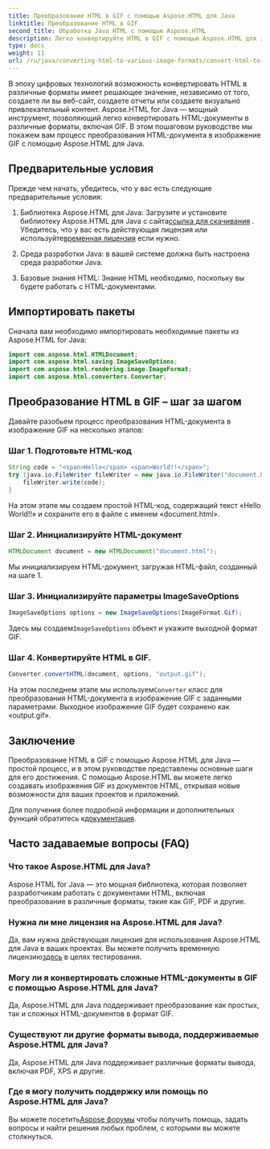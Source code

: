 ```yaml
---
title: Преобразование HTML в GIF с помощью Aspose.HTML для Java
linktitle: Преобразование HTML в GIF
second_title: Обработка Java HTML с помощью Aspose.HTML
description: Легко конвертируйте HTML в GIF с помощью Aspose.HTML для Java. Создавайте потрясающие изображения из HTML-документов. Начать сейчас!
type: docs
weight: 11
url: /ru/java/converting-html-to-various-image-formats/convert-html-to-gif/
---
```


В эпоху цифровых технологий возможность конвертировать HTML в различные форматы имеет решающее значение, независимо от того, создаете ли вы веб-сайт, создаете отчеты или создаете визуально привлекательный контент. Aspose.HTML for Java — мощный инструмент, позволяющий легко конвертировать HTML-документы в различные форматы, включая GIF. В этом пошаговом руководстве мы покажем вам процесс преобразования HTML-документа в изображение GIF с помощью Aspose.HTML для Java.

## Предварительные условия

Прежде чем начать, убедитесь, что у вас есть следующие предварительные условия:

1. Библиотека Aspose.HTML для Java: Загрузите и установите библиотеку Aspose.HTML для Java с сайта[ссылка для скачивания](https://releases.aspose.com/html/java/) . Убедитесь, что у вас есть действующая лицензия или используйте[временная лицензия](https://purchase.aspose.com/temporary-license/) если нужно.

2. Среда разработки Java: в вашей системе должна быть настроена среда разработки Java.

3. Базовые знания HTML: Знание HTML необходимо, поскольку вы будете работать с HTML-документами.

## Импортировать пакеты

Сначала вам необходимо импортировать необходимые пакеты из Aspose.HTML for Java:

```java
import com.aspose.html.HTMLDocument;
import com.aspose.html.saving.ImageSaveOptions;
import com.aspose.html.rendering.image.ImageFormat;
import com.aspose.html.converters.Converter;
```

## Преобразование HTML в GIF – шаг за шагом

Давайте разобьем процесс преобразования HTML-документа в изображение GIF на несколько этапов:

### Шаг 1. Подготовьте HTML-код

```java
String code = "<span>Hello</span> <span>World!!</span>";
try (java.io.FileWriter fileWriter = new java.io.FileWriter("document.html")) {
    fileWriter.write(code);
}
```

На этом этапе мы создаем простой HTML-код, содержащий текст «Hello World!!» и сохраните его в файле с именем «document.html».

### Шаг 2. Инициализируйте HTML-документ

```java
HTMLDocument document = new HTMLDocument("document.html");
```

Мы инициализируем HTML-документ, загружая HTML-файл, созданный на шаге 1.

### Шаг 3. Инициализируйте параметры ImageSaveOptions

```java
ImageSaveOptions options = new ImageSaveOptions(ImageFormat.Gif);
```

 Здесь мы создаем`ImageSaveOptions` объект и укажите выходной формат GIF.

### Шаг 4. Конвертируйте HTML в GIF.

```java
Converter.convertHTML(document, options, "output.gif");
```

 На этом последнем этапе мы используем`Converter` класс для преобразования HTML-документа в изображение GIF с заданными параметрами. Выходное изображение GIF будет сохранено как «output.gif».

## Заключение

Преобразование HTML в GIF с помощью Aspose.HTML для Java — простой процесс, и в этом руководстве представлены основные шаги для его достижения. С помощью Aspose.HTML вы можете легко создавать изображения GIF из документов HTML, открывая новые возможности для ваших проектов и приложений.

 Для получения более подробной информации и дополнительных функций обратитесь к[документация](https://reference.aspose.com/html/java/).

## Часто задаваемые вопросы (FAQ)

### Что такое Aspose.HTML для Java?
   Aspose.HTML for Java — это мощная библиотека, которая позволяет разработчикам работать с документами HTML, включая преобразование в различные форматы, такие как GIF, PDF и другие.

### Нужна ли мне лицензия на Aspose.HTML для Java?
 Да, вам нужна действующая лицензия для использования Aspose.HTML для Java в ваших проектах. Вы можете получить временную лицензию[здесь](https://purchase.aspose.com/temporary-license/) в целях тестирования.

### Могу ли я конвертировать сложные HTML-документы в GIF с помощью Aspose.HTML для Java?
Да, Aspose.HTML для Java поддерживает преобразование как простых, так и сложных HTML-документов в формат GIF.

### Существуют ли другие форматы вывода, поддерживаемые Aspose.HTML для Java?
Да, Aspose.HTML для Java поддерживает различные форматы вывода, включая PDF, XPS и другие.

### Где я могу получить поддержку или помощь по Aspose.HTML для Java?
 Вы можете посетить[Aspose форумы](https://forum.aspose.com/) чтобы получить помощь, задать вопросы и найти решения любых проблем, с которыми вы можете столкнуться.